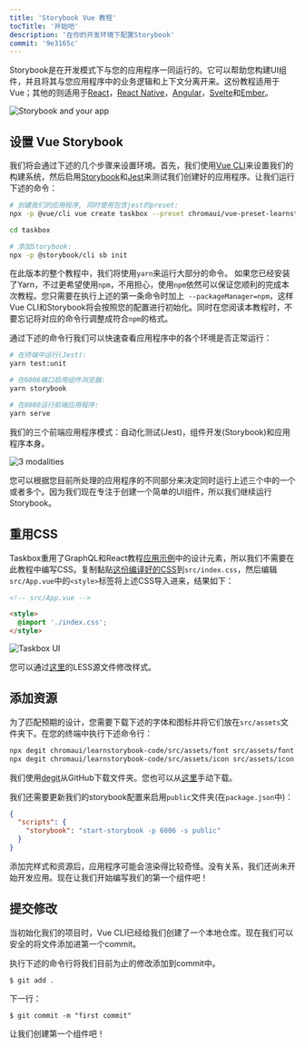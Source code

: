 ```yaml
---
title: 'Storybook Vue 教程'
tocTitle: '开始吧'
description: '在你的开发环境下配置Storybook'
commit: '9e3165c'
---
```


Storybook是在开发模式下与您的应用程序一同运行的。它可以帮助您构建UI组件，并且将其与您应用程序中的业务逻辑和上下文分离开来。这份教程适用于Vue；其他的则适用于[React](/react/en/get-started)，[React Native](/react-native/en/get-started/)，[Angular](/angular/en/get-started)，[Svelte](/svelte/en/get-started)和[Ember](/ember/en/get-started)。

![Storybook and your app](/intro-to-storybook/storybook-relationship.jpg)

## 设置 Vue Storybook

我们将会通过下述的几个步骤来设置环境。首先，我们使用[Vue CLI](https://cli.vuejs.org)来设置我们的构建系统，然后启用[Storybook](https://storybook.js.org/)和[Jest](https://facebook.github.io/jest/)来测试我们创建好的应用程序。让我们运行下述的命令：

```bash
# 创建我们的应用程序, 同时使用包含jest的preset:
npx -p @vue/cli vue create taskbox --preset chromaui/vue-preset-learnstorybook

cd taskbox

# 添加Storybook:
npx -p @storybook/cli sb init
```

<div class="aside">
在此版本的整个教程中，我们将使用<code>yarn</code>来运行大部分的命令。
如果您已经安装了Yarn，不过更希望使用<code>npm</code>，不用担心，使用<code>npm</code>依然可以保证您顺利的完成本次教程。您只需要在执行上述的第一条命令时加上<code> --packageManager=npm</code>，这样Vue CLI和Storybook将会按照您的配置进行初始化。同时在您阅读本教程时，不要忘记将对应的命令行调整成符合<code>npm</code>的格式。
</div>

通过下述的命令行我们可以快速查看应用程序中的各个环境是否正常运行：

```bash
# 在终端中运行(Jest):
yarn test:unit

# 在6006端口启用组件浏览器:
yarn storybook

# 在8080运行前端应用程序:
yarn serve
```
我们的三个前端应用程序模式：自动化测试(Jest)，组件开发(Storybook)和应用程序本身。

![3 modalities](/intro-to-storybook/app-three-modalities-vue.png)

您可以根据您目前所处理的应用程序的不同部分来决定同时运行上述三个中的一个或者多个。因为我们现在专注于创建一个简单的UI组件，所以我们继续运行Storybook。

## 重用CSS

Taskbox重用了GraphQL和React教程[应用示例](https://www.chromatic.com/blog/graphql-react-tutorial-part-1-6)中的设计元素，所以我们不需要在此教程中编写CSS。复制黏贴[这份编译好的CSS](https://github.com/chromaui/learnstorybook-code/blob/master/src/index.css)到`src/index.css`，然后编辑`src/App.vue`中的`<style>`标签将上述CSS导入进来，结果如下：

```html
<!-- src/App.vue -->

<style>
  @import './index.css';
</style>
```

![Taskbox UI](/intro-to-storybook/ss-browserchrome-taskbox-learnstorybook.png)

<div class="aside">
您可以通过<a href="https://github.com/chromaui/learnstorybook-code/tree/master/src/style">这里</a>的LESS源文件修改样式。
</div>

## 添加资源

为了匹配预期的设计，您需要下载下述的字体和图标并将它们放在`src/assets`文件夹下。在您的终端中执行下述命令行：

```bash
npx degit chromaui/learnstorybook-code/src/assets/font src/assets/font
npx degit chromaui/learnstorybook-code/src/assets/icon src/assets/icon
```

<div class="aside">
我们使用<a href="https://github.com/Rich-Harris/degit">degit</a>从GitHub下载文件夹。您也可以从<a href="https://github.com/chromaui/learnstorybook-code/tree/master/src/assets">这里</a>手动下载。
</div>

我们还需要更新我们的storybook配置来启用`public`文件夹(在`package.json`中)：

```json
{
  "scripts": {
    "storybook": "start-storybook -p 6006 -s public"
  }
}
```

添加完样式和资源后，应用程序可能会渲染得比较奇怪。没有关系，我们还尚未开始开发应用。现在让我们开始编写我们的第一个组件吧！

## 提交修改

当初始化我们的项目时，Vue CLI已经给我们创建了一个本地仓库。现在我们可以安全的将文件添加进第一个commit。

执行下述的命令行将我们目前为止的修改添加到commit中。

```shell
$ git add .
```

下一行：

```shell
$ git commit -m "first commit"
```

让我们创建第一个组件吧！

